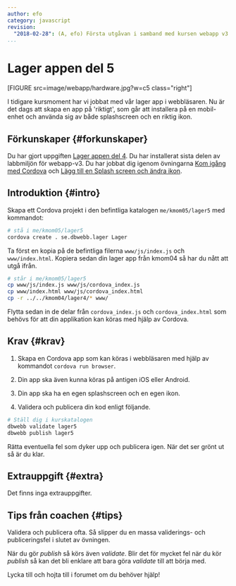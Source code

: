 ```yaml
---
author: efo
category: javascript
revision:
  "2018-02-28": (A, efo) Första utgåvan i samband med kursen webapp v3.
...
```

Lager appen del 5
==================================
[FIGURE src=image/webapp/hardware.jpg?w=c5 class="right"]

I tidigare kursmoment har vi jobbat med vår lager app i webbläsaren. Nu är det dags att skapa en app på 'riktigt', som går att installera på en mobil-enhet och använda sig av både splashscreen och en riktig ikon.



<!--more-->



Förkunskaper {#forkunskaper}
-----------------------
Du har gjort uppgiften [Lager appen del 4](uppgift/lager-appen-del-4). Du har installerat sista delen av labbmiljön för webapp-v3. Du har jobbat dig igenom övningarna [Kom igång med Cordova](kunskap/kom-igang-med-cordova) och [Lägg till en Splash screen och ändra ikon](kunskap/splash-screen-och-ikon).


Introduktion {#intro}
-----------------------
Skapa ett Cordova projekt i den befintliga katalogen `me/kmom05/lager5` med kommandot:

```bash
# stå i me/kmom05/lager5
cordova create . se.dbwebb.lager Lager
```

Ta först en kopia på de befintliga filerna `www/js/index.js` och `www/index.html`. Kopiera sedan din lager app från kmom04 så har du nått att utgå ifrån.

```bash
# står i me/kmom05/lager5
cp www/js/index.js www/js/cordova_index.js
cp www/index.html www/js/cordova_index.html
cp -r ../../kmom04/lager4/* www/
```

Flytta sedan in de delar från `cordova_index.js` och `cordova_index.html` som behövs för att din applikation kan köras med hjälp av Cordova.



Krav {#krav}
-----------------------
1. Skapa en Cordova app som kan köras i webbläsaren med hjälp av kommandot `cordova run browser`.

1. Din app ska även kunna köras på antigen iOS eller Android.

1. Din app ska ha en egen splashscreen och en egen ikon.

1. Validera och publicera din kod enligt följande.

```bash
# Ställ dig i kurskatalogen
dbwebb validate lager5
dbwebb publish lager5
```

Rätta eventuella fel som dyker upp och publicera igen. När det ser grönt ut så är du klar.



Extrauppgift {#extra}
-----------------------
Det finns inga extrauppgifter.



Tips från coachen {#tips}
-----------------------

Validera och publicera ofta. Så slipper du en massa validerings- och publiceringsfel i slutet av övningen.

När du gör *publish* så körs även *validate*. Blir det för mycket fel när du kör *publish* så kan det bli enklare att bara göra *validate* till att börja med.

Lycka till och hojta till i forumet om du behöver hjälp!
